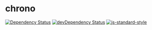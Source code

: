 # chrono

[![Dependency Status](https://david-dm.org/erickmerchant/chrono.svg?style=flat-square)](https://david-dm.org/erickmerchant/chrono) [![devDependency Status](https://david-dm.org/erickmerchant/chrono/dev-status.svg?style=flat-square)](https://david-dm.org/erickmerchant/chrono#info=devDependencies) [![js-standard-style](https://img.shields.io/badge/code%20style-standard-brightgreen.svg?style=flat)](https://github.com/feross/standard)
